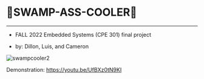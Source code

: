 # 💎SWAMP-ASS-COOLER💎

--------------------------------------------------


- FALL 2022 Embedded Systems (CPE 301) final project

- by: Dillon, Luis, and Cameron

![swampcooler2](https://user-images.githubusercontent.com/116330722/207219555-30cfa5f4-9033-470d-951c-b5721b7c783b.jpg)



Demonstration: https://youtu.be/UfBXz0tN9KI
